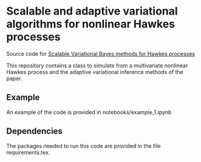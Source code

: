# Scalable and adaptive variational algorithms for nonlinear Hawkes processes

Source code for [Scalable Variational Bayes methods for Hawkes processes](https://arxiv.org/abs/2212.00293)

This repository contains a class to simulate from a multivariate nonlinear Hawkes process and the adaptive variational inference methods of the paper.

## Example

An example of the code is provided in notebooks/example_1.ipynb

## Dependencies

The packages needed to run this code are provided in the file requirements.tex.
